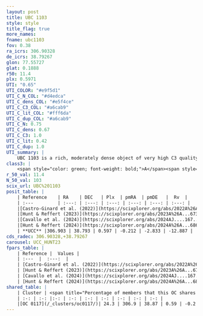 ```yaml
---
layout: post
title: UBC 1103
style: style
title_flag: true
more_names: 
fname: ubc1103
fov: 0.38
ra_icrs: 306.90328
de_icrs: 38.79267
glon: 77.55727
glat: 0.1888
r50: 11.4
plx: 0.5971
UTI: "0.65"
UTI_COLOR: "#e9f5d1"
UTI_C_N_COL: "#d4edca"
UTI_C_dens_COL: "#e5f4ce"
UTI_C_C3_COL: "#a6cab9"
UTI_C_lit_COL: "#fff6da"
UTI_C_dup_COL: "#a6cab9"
UTI_C_N: 0.75
UTI_C_dens: 0.67
UTI_C_C3: 1.0
UTI_C_lit: 0.42
UTI_C_dup: 1.0
UTI_summary: |
    UBC 1103 is a rich, moderately dense object of very high C3 quality. It was recently reported in the literature. This object shares a small percentage of members with a later reported entry.
class3: |
    <span style="color: green; font-weight: bold;">A</span><span style="color: green; font-weight: bold;">A</span>
r_50_val: 11.4
N_50_val: 103
scix_url: UBC%201103
posit_table: |
    | Reference    | RA    | DEC   | Plx  | pmRA  | pmDE   |  Rv  |
    | :---         | :---: | :---: | :---: | :---: | :---: | :---: |
    |[Castro-Ginard et al. (2022)](https://scixplorer.org/abs/2022A%26A...661A.118C) | 306.87 | 38.76 | 0.6 | -0.21 | -2.84 | -- |
    |[Hunt & Reffert (2023)](https://scixplorer.org/abs/2023A%26A...673A.114H) | 306.923 | 38.866 | 0.593 | -0.222 | -2.841 | 15.368 |
    |[Cavallo et al. (2024)](https://scixplorer.org/abs/2024AJ....167...12C) | 306.876 | 38.774 | 0.595 | -- | -- | -- |
    |[Hunt & Reffert (2024)](https://scixplorer.org/abs/2024A%26A...686A..42H) | 306.923 | 38.866 | 0.593 | -0.222 | -2.841 | 15.368 |
    | **UCC** |306.903 | 38.793 | 0.597 | -0.212 | -2.833 | -12.887 | 
cds_radec: 306.90328,+38.79267
carousel: UCC_HUNT23
fpars_table: |
    | Reference |  Values |
    | :---  |  :---:  |
    | [Castro-Ginard et al. (2022)](https://scixplorer.org/abs/2022A%26A...661A.118C) | `AV=2.649, Dist=1751, logAge=7.489` |
    | [Hunt & Reffert (2023)](https://scixplorer.org/abs/2023A%26A...673A.114H) | `AV50=3.588, diffAV50=2.656, MOD50=11.022, logAge50=7.436` |
    | [Cavallo et al. (2024)](https://scixplorer.org/abs/2024AJ....167...12C) | `AV50=3.59, dMod50=10.98, logAge50=7.26, [Fe/H]50=0.31` |
    | [Hunt & Reffert (2024)](https://scixplorer.org/abs/2024A%26A...686A..42H) | `MassJ=900.595` |
shared_table: |
    | Cluster | <span title="Percentage of members that this OC shares with the ones listed">%</span>   | RA   | DEC   | Plx   | pmRA  | pmDE  | Rv | UTI |
    | :-: | :-: |:-: | :-: | :-: | :-: | :-: | :-: | :-: |
    |[OC 0117](/_clusters/oc0117/)| 24.3 | 306.9 | 38.87 | 0.59 | -0.2 | -2.83 | 38.3 |0.0 |
---
```

